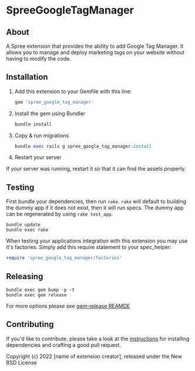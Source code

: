 # SpreeGoogleTagManager


## About

A Spree extension that provides the ability to add Google Tag Manager. It allows you to manage and deploy marketing tags on your website without having to modify the code.

## Installation

1. Add this extension to your Gemfile with this line:

    ```ruby
    gem 'spree_google_tag_manager'
    ```

2. Install the gem using Bundler

    ```ruby
    bundle install
    ```

3. Copy & run migrations

    ```ruby
    bundle exec rails g spree_google_tag_manager:install
    ```

4. Restart your server

  If your server was running, restart it so that it can find the assets properly.

## Testing

First bundle your dependencies, then run `rake`. `rake` will default to building the dummy app if it does not exist, then it will run specs. The dummy app can be regenerated by using `rake test_app`.

```shell
bundle update
bundle exec rake
```

When testing your applications integration with this extension you may use it's factories.
Simply add this require statement to your spec_helper:

```ruby
require 'spree_google_tag_manager/factories'
```

## Releasing

```shell
bundle exec gem bump -p -t
bundle exec gem release
```

For more options please see [gem-release REAMDE](https://github.com/svenfuchs/gem-release)

## Contributing

If you'd like to contribute, please take a look at the
[instructions](CONTRIBUTING.md) for installing dependencies and crafting a good
pull request.

Copyright (c) 2022 [name of extension creator], released under the New BSD License
